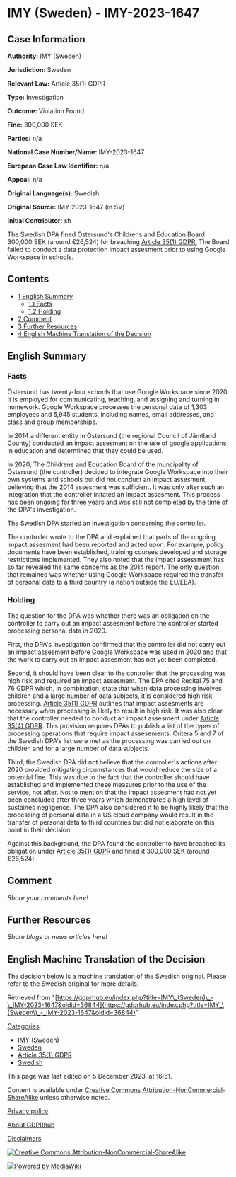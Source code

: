 # IMY (Sweden) - IMY-2023-1647

## Case Information

**Authority:** IMY (Sweden)

**Jurisdiction:** Sweden

**Relevant Law:** Article 35(1) GDPR

**Type:** Investigation

**Outcome:** Violation Found

**Fine:** 300,000 SEK

**Parties:** n/a

**National Case Number/Name:** IMY-2023-1647

**European Case Law Identifier:** n/a

**Appeal:** n/a

**Original Language(s):** Swedish

**Original Source:** IMY-2023-1647 (in SV)

**Initial Contributor:** sh

The Swedish DPA fined Östersund's Childrens and Education Board 300,000 SEK (around €26,524) for breaching [Article 35(1) GDPR.](/index.php?title=Article_35_GDPR "Article 35 GDPR") The Board failed to conduct a data protection impact assesment prior to using Google Workspace in schools.

## Contents

*   [1 English Summary](#English_Summary)
    *   [1.1 Facts](#Facts)
    *   [1.2 Holding](#Holding)
*   [2 Comment](#Comment)
*   [3 Further Resources](#Further_Resources)
*   [4 English Machine Translation of the Decision](#English_Machine_Translation_of_the_Decision)

## English Summary

### Facts

Östersund has twenty-four schools that use Google Workspace since 2020. It is employed for communicating, teaching, and assigning and turning in homework. Google Workspace processes the personal data of 1,303 employees and 5,945 students, including names, email addresses, and class and group memberships.

In 2014 a different entity in Östersund (the regional Council of Jämtland County) conducted an impact assesment on the use of google applications in education and determined that they could be used.

In 2020, The Childrens and Education Board of the muncipality of Östersund (the controller) decided to integrate Google Workspace into their own systems and schools but did not conduct an impact assesment, believing that the 2014 assesment was sufficient. It was only after such an integration that the controller initated an impact assesment. This process has been ongoing for three years and was still not completed by the time of the DPA's investigation.

The Swedish DPA started an investigation concerning the controller.

The controller wrote to the DPA and explained that parts of the ongoing impact assesment had been reported and acted upon. For example, policy documents have been established, training courses developed and storage restrictions implemented. They also noted that the impact assessment has so far revealed the same concerns as the 2014 report. The only question that remained was whether using Google Workspace required the transfer of personal data to a third country (a nation outside the EU/EEA).

### Holding

The question for the DPA was whether there was an obligation on the controller to carry out an impact assesment before the controller started processing personal data in 2020.

First, the DPA's investigation confirmed that the controller did not carry out an impact assesment before Google Workspace was used in 2020 and that the work to carry out an impact assesment has not yet been completed.

Second, it should have been clear to the controller that the processing was high risk and required an impact assesment. The DPA cited Recital 75 and 76 GDPR which, in combination, state that when data processing involves children and a large number of data subjects, it is considered high risk processing. [Article 35(1) GDPR](/index.php?title=Article_35_GDPR "Article 35 GDPR") outlines that impact assesments are necessary when processing is likely to result in high risk. It was also clear that the controller needed to conduct an impact assesment under [Article 35(4) GDPR](/index.php?title=Article_35_GDPR "Article 35 GDPR"). This provision requires DPAs to publish a list of the types of processing operations that require impact assesements. Critera 5 and 7 of the Swedish DPA's list were met as the processing was carried out on children and for a large number of data subjects.

Third, the Swedish DPA did not believe that the controller's actions after 2020 provided mitigating circumstances that would reduce the size of a potential fine. This was due to the fact that the controller should have established and implemented these measures prior to the use of the service, not after. Not to mention that the impact assesment had not yet been concluded after three years which demonstrated a high level of sustained negligence. The DPA also considered it to be highly likely that the processing of personal data in a US cloud company would result in the transfer of personal data to third countries but did not elaborate on this point in their decision.

Against this background, the DPA found the controller to have breached its obligation under [Article 35(1) GDPR](/index.php?title=Article_35_GDPR "Article 35 GDPR") and fined it 300,000 SEK (around €26,524) .

## Comment

_Share your comments here!_

## Further Resources

_Share blogs or news articles here!_

## English Machine Translation of the Decision

The decision below is a machine translation of the Swedish original. Please refer to the Swedish original for more details.

Retrieved from "[https://gdprhub.eu/index.php?title=IMY\_(Sweden)\_-\_IMY-2023-1647&oldid=36844](https://gdprhub.eu/index.php?title=IMY_\(Sweden\)_-_IMY-2023-1647&oldid=36844)"

[Categories](/index.php?title=Special:Categories "Special:Categories"):

*   [IMY (Sweden)](/index.php?title=Category:IMY_\(Sweden\) "Category:IMY (Sweden)")
*   [Sweden](/index.php?title=Category:Sweden "Category:Sweden")
*   [Article 35(1) GDPR](/index.php?title=Category:Article_35\(1\)_GDPR "Category:Article 35(1) GDPR")
*   [Swedish](/index.php?title=Category:Swedish "Category:Swedish")

This page was last edited on 5 December 2023, at 16:51.

Content is available under [Creative Commons Attribution-NonCommercial-ShareAlike](https://creativecommons.org/licenses/by-nc-sa/4.0/) unless otherwise noted.

[Privacy policy](/index.php?title=GDPRhub:Privacy_policy)

[About GDPRhub](/index.php?title=GDPRhub:About)

[Disclaimers](/index.php?title=GDPRhub:General_disclaimer)

[![Creative Commons Attribution-NonCommercial-ShareAlike](/resources/assets/licenses/cc-by-nc-sa.png)](https://creativecommons.org/licenses/by-nc-sa/4.0/)

[![Powered by MediaWiki](/resources/assets/poweredby_mediawiki_88x31.png)](https://www.mediawiki.org/)